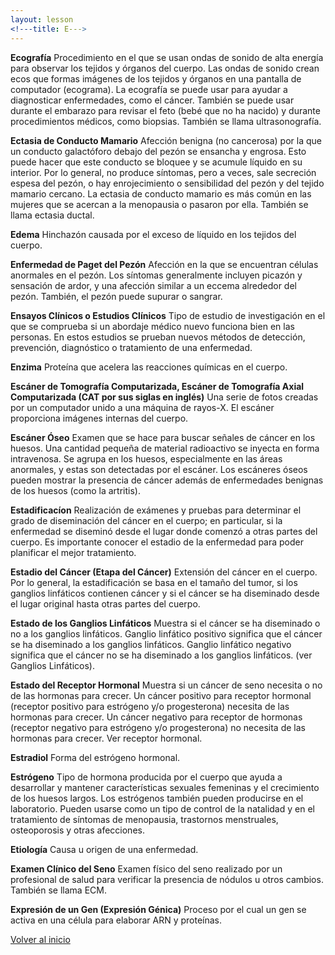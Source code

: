 ```yaml
---
layout: lesson
<!---title: E--->
---
```


<a name="top"></a>

**Ecografía**
Procedimiento en el que se usan ondas de sonido de alta energía para observar los tejidos y órganos del cuerpo. Las ondas de sonido crean ecos que formas imágenes de los tejidos y órganos en una pantalla de computador (ecograma). La ecografía se puede usar para ayudar a diagnosticar enfermedades, como el cáncer. También se puede usar durante el embarazo para revisar el feto (bebé que no ha nacido) y durante procedimientos médicos, como biopsias. También se llama ultrasonografía.

**Ectasia de Conducto Mamario**
Afección benigna (no cancerosa) por la que un conducto galactóforo debajo del pezón se ensancha y engrosa. Esto puede hacer que este conducto se bloquee y se acumule líquido en su interior. Por lo general, no produce síntomas, pero a veces, sale secreción espesa del pezón, o hay enrojecimiento o sensibilidad del pezón y del tejido mamario cercano. La ectasia de conducto mamario es más común en las mujeres que se acercan a la menopausia o pasaron por ella. También se llama ectasia ductal.

**Edema**
Hinchazón causada por el exceso de líquido en los tejidos del cuerpo.

**Enfermedad de Paget del Pezón**
Afección en la que se encuentran células anormales en el pezón. Los síntomas generalmente incluyen picazón y sensación de ardor, y una afección similar a un eccema alrededor del pezón. También, el pezón puede supurar o sangrar.

**Ensayos Clínicos o Estudios Clínicos**
Tipo de estudio de investigación en el que se comprueba si un abordaje médico nuevo funciona bien en las personas. En estos estudios se prueban nuevos métodos de detección, prevención, diagnóstico o tratamiento de una enfermedad.

**Enzima**
Proteína que acelera las reacciones químicas en el cuerpo.

**Escáner de Tomografía Computarizada, Escáner de Tomografía Axial Computarizada (CAT por sus siglas en inglés)**
Una serie de fotos creadas por un computador unido a una máquina de rayos-X. El escáner proporciona imágenes internas del cuerpo.

**Escáner Óseo**
Examen que se hace para buscar señales de cáncer en los huesos. Una cantidad pequeña de material radioactivo se inyecta en forma intravenosa. Se agrupa en los huesos, especialmente en las áreas anormales, y estas son detectadas por el escáner. Los escáneres óseos pueden mostrar la presencia de cáncer además de enfermedades benignas de los huesos (como la artritis).

**Estadificacíon**
Realización de exámenes y pruebas para determinar el grado de diseminación del cáncer en el cuerpo; en particular, si la enfermedad se diseminó desde el lugar donde comenzó a otras partes del cuerpo. Es importante conocer el estadio de la enfermedad para poder planificar el mejor tratamiento.

**Estadio del Cáncer (Etapa del Cáncer)**
Extensión del cáncer en el cuerpo. Por lo general, la estadificación se basa en el tamaño del tumor, si los ganglios linfáticos contienen cáncer y si el cáncer se ha diseminado desde el lugar original hasta otras partes del cuerpo.

**Estado de los Ganglios Linfáticos**
Muestra si el cáncer se ha diseminado o no a los ganglios linfáticos. Ganglio linfático positivo significa que el cáncer se ha diseminado a los ganglios linfáticos. Ganglio linfático negativo significa que el cáncer no se ha diseminado a los ganglios linfáticos. (ver Ganglios Linfáticos).

**Estado del Receptor Hormonal**
Muestra si un cáncer de seno necesita o no de las hormonas para crecer. Un cáncer positivo para receptor hormonal (receptor positivo para estrógeno y/o progesterona) necesita de las hormonas para crecer. Un cáncer negativo para receptor de hormonas (receptor negativo para estrógeno y/o progesterona) no necesita de las hormonas para crecer. Ver receptor hormonal.

**Estradiol**
Forma del estrógeno hormonal.


**Estrógeno**
Tipo de hormona producida por el cuerpo que ayuda a desarrollar y mantener características sexuales femeninas y el crecimiento de los huesos largos. Los estrógenos también pueden producirse en el laboratorio. Pueden usarse como un tipo de control de la natalidad y en el tratamiento de síntomas de menopausia, trastornos menstruales, osteoporosis y otras afecciones.

**Etiología**
Causa u origen de una enfermedad.

**Examen Clínico del Seno**
Examen físico del seno realizado por un profesional de salud para verificar la presencia de nódulos u otros cambios. También se llama ECM.

**Expresión de un Gen (Expresión Génica)**
Proceso por el cual un gen se activa en una célula para elaborar ARN y proteínas. 


<!--a href="#top">Volver arriba</a-->
<a href="https://scnslabutsa.github.io/myhthelperEduContent/Glossarysp/index.html">Volver al inicio</a>


